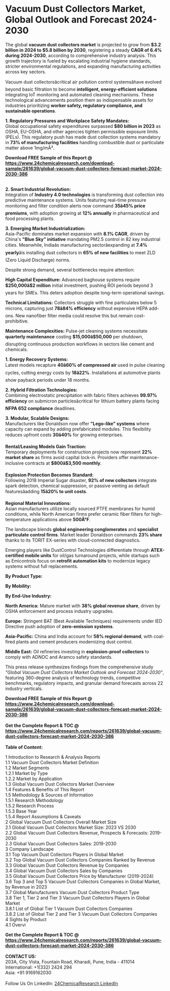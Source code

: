 <h1>Vacuum Dust Collectors Market, Global Outlook and Forecast 2024-2030</h1><p>The global <strong>vacuum dust collectors market</strong> is projected to grow from <strong>$3.2 billion in 2024 to $5.8 billion by 2030</strong>, registering a steady <strong>CAGR of 6.4% during 2024-2030</strong>, according to comprehensive industry analysis. This growth trajectory is fueled by escalating industrial hygiene standards, stricter environmental regulations, and expanding manufacturing activities across key sectors.</p><p>Vacuum dust collectorsâcritical air pollution control systemsâhave evolved beyond basic filtration to become <strong>intelligent, energy-efficient solutions</strong> integrating IoT monitoring and automated cleaning mechanisms. These technological advancements position them as indispensable assets for industries prioritizing <strong>worker safety, regulatory compliance, and sustainable operations</strong>.</p><p><strong>1. Regulatory Pressures and Workplace Safety Mandates:</strong><br>
Global occupational safety expenditures surpassed <strong>$80 billion in 2023</strong> as OSHA, EU-OSHA, and other agencies tighten permissible exposure limits (PELs). This regulatory push has made dust collection systems mandatory in <strong>73% of manufacturing facilities</strong> handling combustible dust or particulate matter above 1mg/mÂ³.</p><div><b>Download FREE Sample of this Report @ 
            <a href="https://www.24chemicalresearch.com/download-sample/261639/global-vacuum-dust-collectors-forecast-market-2024-2030-386">
            https://www.24chemicalresearch.com/download-sample/261639/global-vacuum-dust-collectors-forecast-market-2024-2030-386</a></b></div><br><p><strong>2. Smart Industrial Revolution:</strong><br>
Integration of <strong>Industry 4.0 technologies</strong> is transforming dust collection into predictive maintenance systems. Units featuring real-time pressure monitoring and filter condition alerts now command <strong>35â45% price premiums</strong>, with adoption growing at <strong>12% annually</strong> in pharmaceutical and food processing plants.</p><p><strong>3. Emerging Market Industrialization:</strong><br>
Asia-Pacific dominates market expansion with <strong>8.1% CAGR</strong>, driven by China's <strong>"Blue Sky" initiative</strong> mandating PM2.5 control in 82 key industrial cities. Meanwhile, Indiaâs manufacturing sectorâexpanding at <strong>7.4% yearly</strong>âis installing dust collectors in <strong>65% of new facilities</strong> to meet ZLD (Zero Liquid Discharge) norms.</p><p>Despite strong demand, several bottlenecks require attention:</p><p><strong>High Capital Expenditure:</strong> Advanced baghouse systems require <strong>$250,000â$2 million</strong> initial investment, pushing ROI periods beyond 3 years for SMEs. This deters adoption despite long-term operational savings.</p><p><strong>Technical Limitations:</strong> Collectors struggle with fine particulates below 5 microns, capturing just <strong>78â84% efficiency</strong> without expensive HEPA add-ons. New nanofiber filter media could resolve this but remain cost-prohibitive.</p><p><strong>Maintenance Complexities:</strong> Pulse-jet cleaning systems necessitate <strong>quarterly maintenance</strong> costing <strong>$15,000â$50,000</strong> per shutdown, disrupting continuous production workflows in sectors like cement and chemicals.</p><p><strong>1. Energy Recovery Systems:</strong><br>
Latest models recapture <strong>40â60% of compressed air</strong> used in pulse cleaning cycles, cutting energy costs by <strong>18â22%</strong>. Installations at automotive plants show payback periods under 18 months.</p><p><strong>2. Hybrid Filtration Technologies:</strong><br>
Combining electrostatic precipitation with fabric filters achieves <strong>99.97% efficiency</strong> on submicron particlesâcritical for lithium battery plants facing <strong>NFPA 652 compliance</strong> deadlines.</p><p><strong>3. Modular, Scalable Designs:</strong><br>
Manufacturers like Donaldson now offer <strong>"Lego-like" systems</strong> where capacity can expand by adding prefabricated modules. This flexibility reduces upfront costs <strong>30â40%</strong> for growing enterprises.</p><p><strong>Rental/Leasing Models Gain Traction:</strong><br>
    Temporary deployments for construction projects now represent <strong>22% market share</strong> as firms avoid capital lock-in. Providers offer maintenance-inclusive contracts at <strong>$800â$3,500 monthly</strong>.</p><p><strong>Explosion Protection Becomes Standard:</strong><br>
    Following 2018 Imperial Sugar disaster, <strong>92% of new collectors</strong> integrate spark detection, chemical suppression, or passive venting as default featuresâadding <strong>15â20% to unit costs</strong>.</p><p><strong>Regional Material Innovations:</strong><br>
    Asian manufacturers utilize locally sourced PTFE membranes for humid conditions, while North American firms prefer ceramic fiber filters for high-temperature applications above <strong>500Â°F</strong>.</p><p>The landscape blends <strong>global engineering conglomerates</strong> and <strong>specialist particulate control firms</strong>. Market leader Donaldson commands <strong>23% share</strong> thanks to its TORIT EX-series with cloud-connected diagnostics.</p><p>Emerging players like DustControl Technologies differentiate through <strong>ATEX-certified mobile units</strong> for oil/gas turnaround projects, while startups such as Emicontrols focus on <strong>retrofit automation kits</strong> to modernize legacy systems without full replacements.</p><p><strong>By Product Type:</strong></p><p><strong>By Mobility:</strong></p><p><strong>By End-Use Industry:</strong></p><p><strong>North America:</strong> Mature market with <strong>38% global revenue share</strong>, driven by OSHA enforcement and process industry upgrades.</p><p><strong>Europe:</strong> Stringent BAT (Best Available Techniques) requirements under IED Directive push adoption of <strong>zero-emission systems</strong>.</p><p><strong>Asia-Pacific:</strong> China and India account for <strong>58% regional demand</strong>, with coal-fired plants and cement producers modernizing dust control.</p><p><strong>Middle East:</strong> Oil refineries investing in <strong>explosion-proof collectors</strong> to comply with ADNOC and Aramco safety standards.</p><p>This press release synthesizes findings from the comprehensive study <em>"Global Vacuum Dust Collectors Market Outlook and Forecast 2024-2030"</em>, featuring 360-degree analysis of technology trends, competitive benchmarks, regulatory impacts, and granular demand forecasts across 22 industry verticals.</p><div><b>Download FREE Sample of this Report @ 
            <a href="https://www.24chemicalresearch.com/download-sample/261639/global-vacuum-dust-collectors-forecast-market-2024-2030-386">
            https://www.24chemicalresearch.com/download-sample/261639/global-vacuum-dust-collectors-forecast-market-2024-2030-386</a></b></div><br><div><b>Get the Complete Report & TOC @ 
            <a href="https://www.24chemicalresearch.com/reports/261639/global-vacuum-dust-collectors-forecast-market-2024-2030-386">
            https://www.24chemicalresearch.com/reports/261639/global-vacuum-dust-collectors-forecast-market-2024-2030-386</a></b></div><br>
            <b>Table of Content:</b><p>1 Introduction to Research & Analysis Reports<br />
    1.1 Vacuum Dust Collectors Market Definition<br />
    1.2 Market Segments<br />
        1.2.1 Market by Type<br />
        1.2.2 Market by Application<br />
    1.3 Global Vacuum Dust Collectors Market Overview<br />
    1.4 Features & Benefits of This Report<br />
    1.5 Methodology & Sources of Information<br />
        1.5.1 Research Methodology<br />
        1.5.2 Research Process<br />
        1.5.3 Base Year<br />
        1.5.4 Report Assumptions & Caveats<br />
2 Global Vacuum Dust Collectors Overall Market Size<br />
    2.1 Global Vacuum Dust Collectors Market Size: 2023 VS 2030<br />
    2.2 Global Vacuum Dust Collectors Revenue, Prospects & Forecasts: 2019-2030<br />
    2.3 Global Vacuum Dust Collectors Sales: 2019-2030<br />
3 Company Landscape<br />
    3.1 Top Vacuum Dust Collectors Players in Global Market<br />
    3.2 Top Global Vacuum Dust Collectors Companies Ranked by Revenue<br />
    3.3 Global Vacuum Dust Collectors Revenue by Companies<br />
    3.4 Global Vacuum Dust Collectors Sales by Companies<br />
    3.5 Global Vacuum Dust Collectors Price by Manufacturer (2019-2024)<br />
    3.6 Top 3 and Top 5 Vacuum Dust Collectors Companies in Global Market, by Revenue in 2023<br />
    3.7 Global Manufacturers Vacuum Dust Collectors Product Type<br />
    3.8 Tier 1, Tier 2 and Tier 3 Vacuum Dust Collectors Players in Global Market<br />
        3.8.1 List of Global Tier 1 Vacuum Dust Collectors Companies<br />
        3.8.2 List of Global Tier 2 and Tier 3 Vacuum Dust Collectors Companies<br />
4 Sights by Product<br />
    4.1 Overvi</p><div><b>Get the Complete Report & TOC @ 
            <a href="https://www.24chemicalresearch.com/reports/261639/global-vacuum-dust-collectors-forecast-market-2024-2030-386">
            https://www.24chemicalresearch.com/reports/261639/global-vacuum-dust-collectors-forecast-market-2024-2030-386</a></b></div><br><b>CONTACT US:</b><br>
            203A, City Vista, Fountain Road, Kharadi, Pune, India - 411014<br>
            International: +1(332) 2424 294<br>
            Asia: +91 9169162030 <br><br>
            Follow Us On LinkedIn: <a href="https://www.linkedin.com/company/24chemicalresearch/">24ChemicalResearch LinkedIn</a>